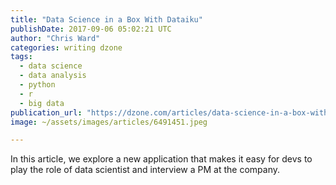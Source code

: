 ```yaml
---
title: "Data Science in a Box With Dataiku"
publishDate: 2017-09-06 05:02:21 UTC
author: "Chris Ward"
categories: writing dzone
tags:
  - data science
  - data analysis
  - python
  - r
  - big data
publication_url: "https://dzone.com/articles/data-science-in-a-box-with-dataiku"
image: ~/assets/images/articles/6491451.jpeg

---
```

In this article, we explore a new application that makes it easy for devs to play the role of data scientist and interview a PM at the company.

